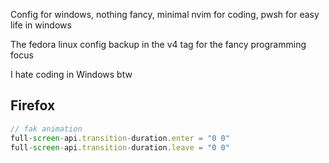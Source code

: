 Config for windows, nothing fancy, minimal nvim for coding, pwsh for easy life in windows

The fedora linux config backup in the v4 tag for the fancy programming focus 

I hate coding in Windows btw 

## Firefox

```js
// fak animation
full-screen-api.transition-duration.enter = "0 0"
full-screen-api.transition-duration.leave = "0 0" 
```
